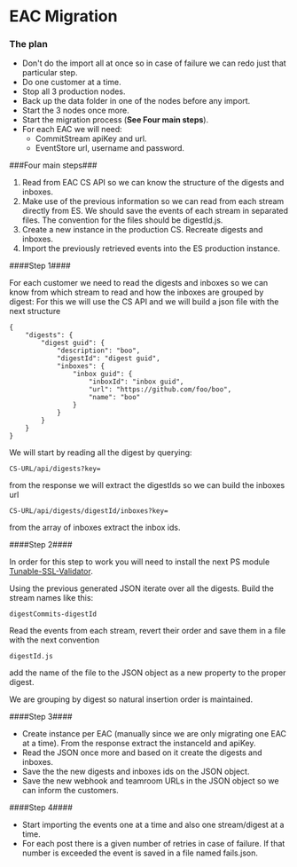 # EAC Migration #

### The plan ###
* Don't do the import all at once so in case of failure we can redo just that particular step.
* Do one customer at a time.
* Stop all 3 production nodes.
* Back up the data folder in one of the nodes before any import.
* Start the 3 nodes once more.
* Start the migration process (**See Four main steps**).
* For each EAC we will need: 
	* CommitStream apiKey and url. 
	* EventStore url, username and password.

###Four main steps###

1. Read from EAC CS API so we can know the structure of the digests and inboxes.
2. Make use of the previous information so we can read from each stream directly from ES. We should save the events of each stream in separated files. The convention for the files should be digestId.js.
3. Create a new instance in the production CS. Recreate digests and inboxes.
4. Import the previously retrieved events into the ES production instance.


####Step 1####

For each customer we need to read the digests and inboxes so we can know from which stream to read and how the inboxes are grouped by digest:
For this we will use the CS API and we will build a json file with the next structure

	{
		"digests": {
			"digest guid": {
				"description": "boo",
				"digestId": "digest guid",
				"inboxes": {
					"inbox guid": {
						"inboxId": "inbox guid",
						"url": "https://github.com/foo/boo",
						"name": "boo"          
					}
				}      
			}
		}
	}

We will start by reading all the digest by querying:

    CS-URL/api/digests?key=

from the response we will extract the digestIds so we can build the inboxes url

    CS-URL/api/digests/digestId/inboxes?key=

from the array of inboxes extract the inbox ids.


####Step 2####

In order for this step to work you will need to install the next PS module [Tunable-SSL-Validator](https://github.com/Jaykul/Tunable-SSL-Validator).

Using the previous generated JSON iterate over all the digests. Build the stream names like this: 

	digestCommits-digestId 

Read the events from each stream, revert their order and save them in a file with the next convention

    digestId.js

add the name of the file to the JSON object as a new property to the proper digest.

We are grouping by digest so natural insertion order is maintained.

####Step 3####

* Create instance per EAC (manually since we are only migrating one EAC at a time). From the response extract the instanceId and apiKey.
* Read the JSON once more and based on it create the digests and inboxes.
* Save the the new digests and inboxes ids on the JSON object.
* Save the new webhook and teamroom URLs in the JSON object so we can inform the customers. 

####Step 4####
* Start importing the events one at a time and also one stream/digest at a time.
* For each post there is a given number of retries in case of failure. If that number is exceeded the event is saved in a file named fails.json.
